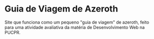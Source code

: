 <h1 align: center"> Guia de Viagem de Azeroth </h1>
<p align: center;"> Site que funciona como um pequeno "guia de viagem" de azeroth, feito para uma atividade avaliativa da matéria de Desenvolvimento Web na PUCPR. </p>
